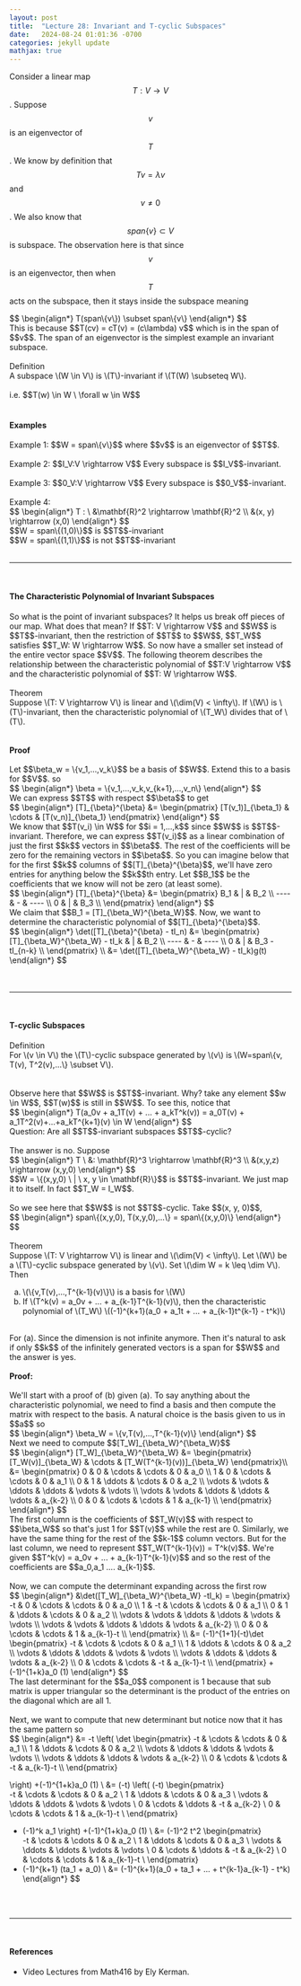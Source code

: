 ```yaml
---
layout: post
title:  "Lecture 28: Invariant and T-cyclic Subspaces"
date:   2024-08-24 01:01:36 -0700
categories: jekyll update
mathjax: true
---
```

Consider a linear map $$T: V \rightarrow V$$. Suppose $$v$$ is an eigenvector of $$T$$. We know by definition that $$Tv = \lambda v$$ and $$v \neq 0$$. We also know that $$span\{v\} \subset V$$ is subspace. The observation here is that since $$v$$ is an eigenvector, then when $$T$$ acts on the subspace, then it stays inside the subspace meaning
<div> 
$$
\begin{align*}
T(span\{v\}) \subset span\{v\}
\end{align*}
$$
</div>
This is because $$T(cv) = cT(v) = (c\lambda) v$$ which is in the span of $$v$$. The span of an eigenvector is the simplest example an invariant subspace.
<br>
<br>
<!------------------------------------------------------------------------------------>
<div class="bdiv">
Definition
</div>
<div class="bbdiv">
A subspace \(W \in V\) is \(T\)-invariant if \(T(W) \subseteq W\).
</div>
<br>
i.e. $$T(w) \in W \ \forall w \in W$$
<br>
<br>
<!------------------------------------------------------------------------------------>
<h4><b>Examples</b></h4>
Example 1: $$W = span\{v\}$$ where $$v$$ is an eigenvector of $$T$$.
<br>
<br>
Example 2: $$I_V:V \rightarrow V$$ Every subspace is $$I_V$$-invariant.
<br>
<br>
Example 3: $$0_V:V \rightarrow V$$ Every subspace is $$0_V$$-invariant.
<br>
<br>
Example 4: 
<div> 
$$
\begin{align*}
T : \ &\mathbf{R}^2 \rightarrow \mathbf{R}^2 \\
&(x, y) \rightarrow (x,0)
\end{align*}
$$
</div>
$$W = span\{(1,0)\}$$ is $$T$$-invariant
<br>
$$W = span\{(1,1)\}$$ is not $$T$$-invariant
<br>
<br>
<hr>
<br>
<!------------------------------------------------------------------------------------>
<h4><b>The Characteristic Polynomial of Invariant Subspaces</b></h4>
So what is the point of invariant subspaces? It helps us break off pieces of our map. What does that mean? If $$T: V \rightarrow V$$ and $$W$$ is $$T$$-invariant, then the restriction of $$T$$ to $$W$$, $$T_W$$ satisfies $$T_W: W \rightarrow W$$. So now have a smaller set instead of the entire vector space $$V$$. The following theorem describes the relationship between the characteristic polynomial of $$T:V \rightarrow V$$ and the characteristic polynomial of $$T: W \rightarrow W$$. 
<br>
<br>
<div class="purdiv">
Theorem
</div>
<div class="purbdiv">
Suppose \(T: V \rightarrow V\) is linear and \(\dim(V) < \infty\). If \(W\) is \(T\)-invariant, then the characteristic polynomial of \(T_W\) divides that of \(T\).
</div>
<br>
<br>
<!------------------------------------------------------------------------------------>
<b>Proof</b>
<br>
<br>
Let $$\beta_w = \{v_1,...,v_k\}$$ be a basis of $$W$$. Extend this to a basis for $$V$$. so 
<div> 
$$
\begin{align*}
\beta = \{v_1,...,v_k,v_{k+1},...,v_n\}
\end{align*}
$$
</div>
We can express $$T$$ with respect $$\beta$$ to get
<div> 
$$
\begin{align*}
[T]_{\beta}^{\beta} &= \begin{pmatrix} [T(v_1)]_{\beta_1} & \cdots & [T(v_n)]_{\beta_1} \end{pmatrix}
\end{align*}
$$
</div>
We know that $$T(v_i) \in W$$ for $$i = 1,...,k$$ since $$W$$ is $$T$$-invariant. Therefore, we can express $$T(v_i)$$ as a linear combination of just the first $$k$$ vectors in $$\beta$$. The rest of the coefficients will be zero for the remaining vectors in $$\beta$$. So you can imagine below that for the first $$k$$ columns of $$[T]_{\beta}^{\beta}$$, we'll have zero entries for anything below the $$k$$th entry. Let $$B_1$$ be the coefficients that we know will not be zero (at least some).
<div> 
$$
\begin{align*}
[T]_{\beta}^{\beta} &= 
\begin{pmatrix} 
B_1 & | & B_2 \\
---- & - & ---- \\
0 & | & B_3 \\
\end{pmatrix}
\end{align*}
$$
</div>
We claim that $$B_1 = [T]_{\beta_W}^{\beta_W}$$. Now, we want to determine the characteristic polynomial of $$[T]_{\beta}^{\beta}$$. 
<div> 
$$
\begin{align*}
\det([T]_{\beta}^{\beta} - tI_n) &= 
\begin{pmatrix} 
[T]_{\beta_W}^{\beta_W} - tI_k & | & B_2 \\
---- & - & ---- \\
0 & | & B_3 - tI_{n-k} \\
\end{pmatrix} \\
&= \det([T]_{\beta_W}^{\beta_W} - tI_k)g(t)
\end{align*}
$$
</div>
<br>
<br>
<hr>
<br>
<!------------------------------------------------------------------------------------>
<h4><b>T-cyclic Subspaces</b></h4>
<div class="bdiv">
Definition
</div>
<div class="bbdiv">
For \(v \in V\) the \(T\)-cyclic subspace generated by \(v\) is \(W=span\{v, T(v), T^2(v),...\} \subset V\).
</div>
<br>
<br>
Observe here that $$W$$ is $$T$$-invariant. Why? take any element $$w \in W$$, $$T(w)$$ is still in $$W$$. To see this, notice that
<div> 
$$
\begin{align*}
T(a_0v + a_1T(v) + ... + a_kT^k(v)) = a_0T(v) + a_1T^2(v)+...+a_kT^{k+1}(v) \in W
\end{align*}
$$
</div>
Question: Are all $$T$$-invariant subspaces $$T$$-cyclic?
<br>
<br>
The answer is no. Suppose
<div> 
$$
\begin{align*}
T \ &: \mathbf{R}^3 \rightarrow \mathbf{R}^3  \\
 &(x,y,z) \rightarrow (x,y,0)
\end{align*}
$$
</div>
$$W = \{(x,y,0) \ | \ x, y \in \mathbf{R}\}$$ is $$T$$-invariant. We just map it to itself. In fact $$T_W = I_W$$.
<br>
<br>
So we see here that $$W$$ is not $$T$$-cyclic. Take $$(x, y, 0)$$,
<div> 
$$
\begin{align*}
span\{(x,y,0), T(x,y,0),...\} = span\{(x,y,0)\}
\end{align*}
$$
</div>
<br>
<!------------------------------------------------------------------------------------>
<div class="bdiv">
Theorem
</div>
<div class="bbdiv">
Suppose \(T: V \rightarrow V\) is linear and \(\dim(V) < \infty\).
Let \(W\) be a \(T\)-cyclic subspace generated by \(v\). Set \(\dim W = k \leq \dim V\). Then
<ul style="list-style-type:lower-alpha">
	<li>\(\{v,T(v),...,T^{k-1}(v)\}\) is a basis for \(W\)</li>
	<li>If \(T^k(v) = a_0v + ... + a_{k-1}T^{k-1}(v)\), then the characteristic polynomial of \(T_W\) \((-1)^{k+1}(a_0 + a_1t + ... + a_{k-1}t^{k-1} - t^k)\)</li>
</ul>
</div>
<br>
For (a). Since the dimension is not infinite anymore. Then it's natural to ask if only $$k$$ of the infinitely generated vectors is a span for $$W$$ and the answer is yes.
<br>
<br>
<!------------------------------------------------------------------------------------>
<b>Proof:</b>
<br>
<br>
We'll start with a proof of (b) given (a). To say anything about the characteristic polynomial, we need to find a basis and then compute the matrix with respect to the basis. A natural choice is the basis given to us in $$a$$ so 
<div> 
$$
\begin{align*}
\beta_W = \{v,T(v),...,T^{k-1}(v)\}
\end{align*}
$$
</div>
Next we need to compute $$[T_W]_{\beta_W}^{\beta_W}$$
<div> 
$$
\begin{align*}
[T_W]_{\beta_W}^{\beta_W} &=
\begin{pmatrix} 
[T_W(v)]_{\beta_W} & \cdots & [T_W(T^{k-1}(v))]_{\beta_W}
\end{pmatrix}\\
&= 
\begin{pmatrix} 
0 & 0 & \cdots & \cdots & 0 & a_0 \\
1 & 0 & \cdots & \cdots & 0 & a_1  \\
0 & 1 & \ddots & \cdots & 0 & a_2 \\
\vdots & \vdots & \ddots & \ddots & \vdots & \vdots \\
\vdots & \vdots & \ddots & \ddots & \vdots & a_{k-2} \\
0 & 0 & \cdots & \cdots & 1 & a_{k-1} \\
\end{pmatrix}
\end{align*}
$$
</div>
The first column is the coefficients of $$T_W(v)$$ with respect to $$\beta_W$$ so that's just 1 for $$T(v)$$ while the rest are 0. Similarly, we have the same thing for the rest of the $$k-1$$ column vectors. But for the last column, we need to represent $$T_W(T^{k-1}(v)) = T^k(v)$$. We're given $$T^k(v) = a_0v + ... + a_{k-1}T^{k-1}(v)$$ and so the rest of the coefficients are $$a_0,a_1 .... a_{k-1}$$. 
<br>
<br>
Now, we can compute the determinant expanding across the first row
<div> 
$$
\begin{align*}
&\det([T_W]_{\beta_W}^{\beta_W} -tI_k)
= 
\begin{pmatrix} 
-t & 0 & \cdots & \cdots & 0 & a_0 \\
1 & -t & \cdots & \cdots & 0 & a_1  \\
0 & 1 & \ddots & \cdots & 0 & a_2 \\
\vdots & \vdots & \ddots & \ddots & \vdots & \vdots \\
\vdots & \vdots & \ddots & \ddots & \vdots & a_{k-2} \\
0 & 0 & \cdots & \cdots & 1 & a_{k-1}-t \\
\end{pmatrix} \\
&=
(-1)^{1+1}(-t)\det 
\begin{pmatrix}  
-t & \cdots & \cdots & 0 & a_1  \\
1 & \ddots & \cdots & 0 & a_2 \\
 \vdots & \ddots & \ddots & \vdots & \vdots \\
\vdots & \ddots & \ddots & \vdots & a_{k-2} \\
 0 & \cdots & \cdots & -t & a_{k-1}-t \\
\end{pmatrix}
+(-1)^{1+k}a_0 (1)
\end{align*}
$$
</div>
The last determinant for the $$a_0$$ component is 1 because that sub matrix is upper triangular so the determinant is the product of the entries on the diagonal which are all 1.
<br>
<br>
Next, we want to compute that new determinant but notice now that it has the same pattern so
<div> 
$$
\begin{align*}
&=
-t
\left(
\det 
\begin{pmatrix}  
-t & \cdots & \cdots & 0 & a_1  \\
1 & \ddots & \cdots & 0 & a_2 \\
 \vdots & \ddots & \ddots & \vdots & \vdots \\
\vdots & \ddots & \ddots & \vdots & a_{k-2} \\
 0 & \cdots & \cdots & -t & a_{k-1}-t \\
\end{pmatrix}

\right)
+(-1)^{1+k}a_0 (1)
\\
&=
(-t)
\left(
(-t)
\begin{pmatrix}  
-t & \cdots & \cdots & 0 & a_2 \\
1 & \ddots & \cdots & 0 & a_3 \\
\vdots & \ddots & \ddots & \vdots & \vdots \\
0 & \cdots & \ddots & -t & a_{k-2} \\
 0 & \cdots & \cdots & 1 & a_{k-1}-t \\
\end{pmatrix}
+ (-1)^k a_1
\right)
+(-1)^{1+k}a_0 (1)
\\
&=
(-1)^2
t^2
\begin{pmatrix}  
-t & \cdots & \cdots & 0 & a_2 \\
1 & \ddots & \cdots & 0 & a_3 \\
\vdots & \ddots & \ddots & \vdots & \vdots \\
0 & \cdots & \ddots & -t & a_{k-2} \\
 0 & \cdots & \cdots & 1 & a_{k-1}-t \\
\end{pmatrix}
+ (-1)^{k+1} (ta_1 + a_0)
\\
&= (-1)^{k+1}(a_0 + ta_1 + ... + t^{k-1}a_{k-1} - t^k)
\end{align*}
$$
</div>
<br>
<br>
<hr>
<br>
<!------------------------------------------------------------------------------------>
<h4><b>References</b></h4>
<ul>
<li>Video Lectures from Math416 by Ely Kerman.</li>
</ul>






















